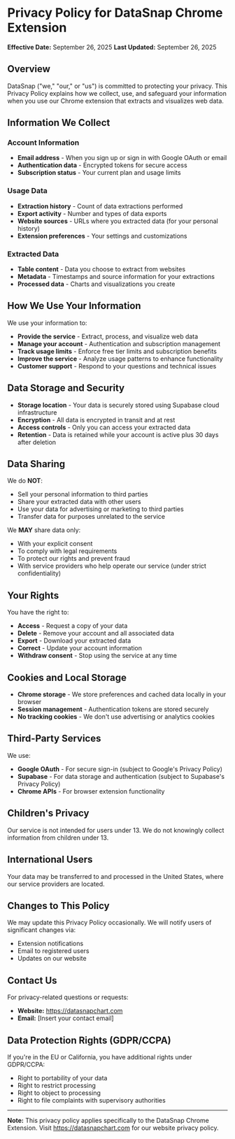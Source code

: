 # Privacy Policy for DataSnap Chrome Extension

**Effective Date:** September 26, 2025
**Last Updated:** September 26, 2025

## Overview

DataSnap ("we," "our," or "us") is committed to protecting your privacy. This Privacy Policy explains how we collect, use, and safeguard your information when you use our Chrome extension that extracts and visualizes web data.

## Information We Collect

### Account Information
- **Email address** - When you sign up or sign in with Google OAuth or email
- **Authentication data** - Encrypted tokens for secure access
- **Subscription status** - Your current plan and usage limits

### Usage Data
- **Extraction history** - Count of data extractions performed
- **Export activity** - Number and types of data exports
- **Website sources** - URLs where you extracted data (for your personal history)
- **Extension preferences** - Your settings and customizations

### Extracted Data
- **Table content** - Data you choose to extract from websites
- **Metadata** - Timestamps and source information for your extractions
- **Processed data** - Charts and visualizations you create

## How We Use Your Information

We use your information to:
- **Provide the service** - Extract, process, and visualize web data
- **Manage your account** - Authentication and subscription management
- **Track usage limits** - Enforce free tier limits and subscription benefits
- **Improve the service** - Analyze usage patterns to enhance functionality
- **Customer support** - Respond to your questions and technical issues

## Data Storage and Security

- **Storage location** - Your data is securely stored using Supabase cloud infrastructure
- **Encryption** - All data is encrypted in transit and at rest
- **Access controls** - Only you can access your extracted data
- **Retention** - Data is retained while your account is active plus 30 days after deletion

## Data Sharing

We do **NOT**:
- Sell your personal information to third parties
- Share your extracted data with other users
- Use your data for advertising or marketing to third parties
- Transfer data for purposes unrelated to the service

We **MAY** share data only:
- With your explicit consent
- To comply with legal requirements
- To protect our rights and prevent fraud
- With service providers who help operate our service (under strict confidentiality)

## Your Rights

You have the right to:
- **Access** - Request a copy of your data
- **Delete** - Remove your account and all associated data
- **Export** - Download your extracted data
- **Correct** - Update your account information
- **Withdraw consent** - Stop using the service at any time

## Cookies and Local Storage

- **Chrome storage** - We store preferences and cached data locally in your browser
- **Session management** - Authentication tokens are stored securely
- **No tracking cookies** - We don't use advertising or analytics cookies

## Third-Party Services

We use:
- **Google OAuth** - For secure sign-in (subject to Google's Privacy Policy)
- **Supabase** - For data storage and authentication (subject to Supabase's Privacy Policy)
- **Chrome APIs** - For browser extension functionality

## Children's Privacy

Our service is not intended for users under 13. We do not knowingly collect information from children under 13.

## International Users

Your data may be transferred to and processed in the United States, where our service providers are located.

## Changes to This Policy

We may update this Privacy Policy occasionally. We will notify users of significant changes via:
- Extension notifications
- Email to registered users
- Updates on our website

## Contact Us

For privacy-related questions or requests:
- **Website:** https://datasnapchart.com
- **Email:** [Insert your contact email]

## Data Protection Rights (GDPR/CCPA)

If you're in the EU or California, you have additional rights under GDPR/CCPA:
- Right to portability of your data
- Right to restrict processing
- Right to object to processing
- Right to file complaints with supervisory authorities

---

**Note:** This privacy policy applies specifically to the DataSnap Chrome Extension. Visit https://datasnapchart.com for our website privacy policy.